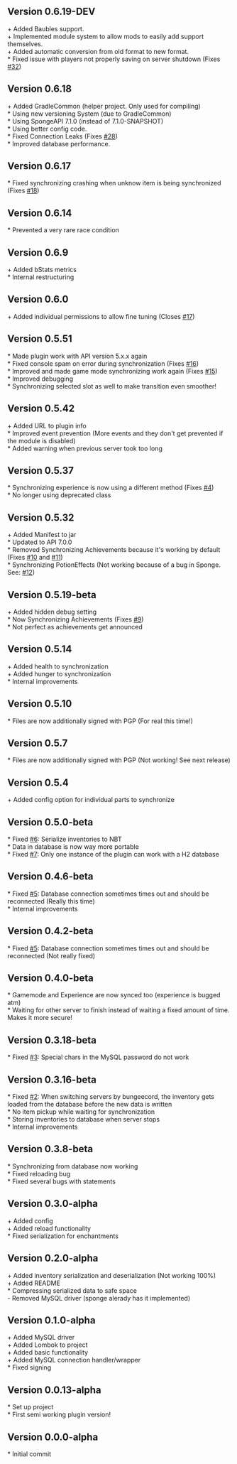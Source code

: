 Version 0.6.19-DEV
------------------

\+ Added Baubles support.  
\+ Implemented module system to allow mods to easily add support themselves.  
\+ Added automatic conversion from old format to new format.  
\* Fixed issue with players not properly saving on server shutdown (Fixes [#32](https://github.com/AuraDevelopmentTeam/InvSync/issues/32))  


Version 0.6.18
--------------

\+ Added GradleCommon (helper project. Only used for compiling)  
\* Using new versioning System (due to GradleCommon)  
\* Using SpongeAPI 7.1.0 (instead of 7.1.0-SNAPSHOT)  
\* Using better config code.  
\* Fixed Connection Leaks (Fixes [#28](https://github.com/AuraDevelopmentTeam/InvSync/issues/28))  
\* Improved database performance.  


Version 0.6.17
--------------

\* Fixed synchronizing crashing when unknow item is being synchronized (Fixes [#18](https://github.com/AuraDevelopmentTeam/InvSync/issues/18))  


Version 0.6.14
--------------

\* Prevented a very rare race condition  


Version 0.6.9
-------------

\+ Added bStats metrics  
\* Internal restructuring  


Version 0.6.0
-------------

\+ Added individual permissions to allow fine tuning (Closes [#17](https://github.com/AuraDevelopmentTeam/InvSync/issues/17))  


Version 0.5.51
--------------

\* Made plugin work with API version 5.x.x again  
\* Fixed console spam on error during synchronization (Fixes [#16](https://github.com/AuraDevelopmentTeam/InvSync/issues/16))  
\* Improved and made game mode synchronizing work again (Fixes [#15](https://github.com/AuraDevelopmentTeam/InvSync/issues/15))  
\* Improved debugging  
\* Synchronizing selected slot as well to make transition even smoother!  


Version 0.5.42
--------------

\+ Added URL to plugin info  
\* Improved event prevention (More events and they don't get prevented if the module is disabled)  
\* Added warning when previous server took too long  


Version 0.5.37
--------------

\* Synchronizing experience is now using a different method (Fixes [#4](https://github.com/AuraDevelopmentTeam/InvSync/issues/4))  
\* No longer using deprecated class  


Version 0.5.32
--------------

\+ Added Manifest to jar  
\* Updated to API 7.0.0  
\* Removed Synchronizing Achievements because it's working by default (Fixes [#10](https://github.com/AuraDevelopmentTeam/InvSync/issues/10) and [#11](https://github.com/AuraDevelopmentTeam/InvSync/issues/11))  
\* Synchronizing PotionEffects (Not working because of a bug in Sponge. See: [#12](https://github.com/AuraDevelopmentTeam/InvSync/issues/12))  


Version 0.5.19-beta
-------------------

\+ Added hidden debug setting  
\* Now Synchronizing Achievements (Fixes [#9](https://github.com/AuraDevelopmentTeam/InvSync/issues/9))  
\* Not perfect as achievements get announced  


Version 0.5.14
--------------

\+ Added health to synchronization  
\+ Added hunger to synchronization  
\* Internal improvements  


Version 0.5.10
--------------

\* Files are now additionally signed with PGP (For real this time!)  


Version 0.5.7
-------------

\* Files are now additionally signed with PGP (Not working! See next release)  


Version 0.5.4
-------------

\+ Added config option for individual parts to synchronize  


Version 0.5.0-beta
------------------

\* Fixed [#6](https://github.com/AuraDevelopmentTeam/InvSync/issues/6): Serialize inventories to NBT  
\* Data in database is now way more portable  
\* Fixed [#7](https://github.com/AuraDevelopmentTeam/InvSync/issues/7): Only one instance of the plugin can work with a H2 database  


Version 0.4.6-beta
------------------

\* Fixed [#5](https://github.com/AuraDevelopmentTeam/InvSync/issues/5): Database connection sometimes times out and should be reconnected (Really this time)  
\* Internal improvements  


Version 0.4.2-beta
------------------

\* Fixed [#5](https://github.com/AuraDevelopmentTeam/InvSync/issues/5): Database connection sometimes times out and should be reconnected (Not really fixed)  


Version 0.4.0-beta
------------------

\* Gamemode and Experience are now synced too (experience is bugged atm)  
\* Waiting for other server to finish instead of waiting a fixed amount of time. Makes it more secure!  


Version 0.3.18-beta
-------------------

\* Fixed [#3](https://github.com/AuraDevelopmentTeam/InvSync/issues/3): Special chars in the MySQL password do not work  


Version 0.3.16-beta
-------------------

\* Fixed [#2](https://github.com/AuraDevelopmentTeam/InvSync/issues/2): When switching servers by bungeecord, the inventory gets loaded from the database before the new data is written  
\* No item pickup while waiting for synchronization  
\* Storing inventories to database when server stops  
\* Internal improvements  


Version 0.3.8-beta
------------------

\* Synchronizing from database now working  
\* Fixed reloading bug  
\* Fixed several bugs with statements  


Version 0.3.0-alpha
-------------------

\+ Added config  
\+ Added reload functionality  
\* Fixed serialization for enchantments  


Version 0.2.0-alpha
-------------------

\+ Added inventory serialization and deserialization (Not working 100%)  
\+ Added README  
\* Compressing serialized data to safe space  
\- Removed MySQL driver (sponge alerady has it implemented)  


Version 0.1.0-alpha
-------------------

\+ Added MySQL driver  
\+ Added Lombok to project  
\+ Added basic functionality  
\+ Added MySQL connection handler/wrapper  
\* Fixed signing  


Version 0.0.13-alpha
--------------------

\* Set up project  
\* First semi working plugin version!  


Version 0.0.0-alpha
-------------------

\* Initial commit  
